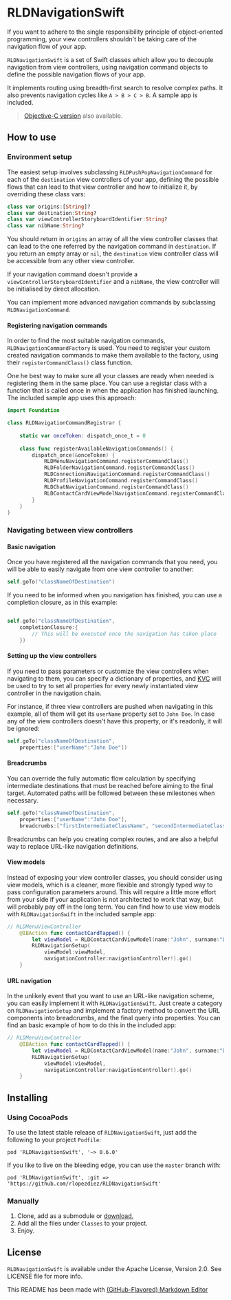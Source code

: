 # RLDNavigationSwift

If you want to adhere to the single responsibility principle of object-oriented programming, your view controllers shouldn't be taking care of the navigation flow of your app.

`RLDNavigationSwift` is a set of Swift classes which allow you to decouple navigation from view controllers, using navigation command objects to define the possible navigation flows of your app.

It implements routing using breadth-first search to resolve complex paths. It also prevents navigation cycles like `A > B > C > B`. A sample app is included.

> [Objective-C version](https://github.com/rlopezdiez/RLDNavigation) also available.

## How to use

### Environment setup

The easiest setup involves subclassing `RLDPushPopNavigationCommand` for each of the `destination` view controllers of your app, defining the possible flows that can lead to that view controller and how to initialize it, by overriding these class vars: 

```swift
class var origins:[String]? 
class var destination:String?
class var viewControllerStoryboardIdentifier:String?
class var nibName:String? 
```

You should return in `origins` an array of all the view controller classes that can lead to the one referred by the navigation command in `destination`. If you return an empty array or `nil`, the `destination` view controller class will be accessible from any other view controller.

If your navigation command doesn't provide a `viewControllerStoryboardIdentifier` and a `nibName`, the view controller will be initialised by direct allocation.

You can implement more advanced navigation commands by subclassing `RLDNavigationCommand`.

#### Registering navigation commands

In order to find the most suitable navigation commands, `RLDNavigationCommandFactory` is used. You need to register your custom created navigation commands to make them available to the factory, using their `registerCommandClass()` class function.

One he best way to make sure all your classes are ready when needed is registering them in the same place. You can use a registar class with a function that is called once in when the application has finished launching. The included sample app uses this approach:

```swift
import Foundation

class RLDNavigationCommandRegistrar {
    
    static var onceToken: dispatch_once_t = 0
    
    class func registerAvailableNavigationCommands() {
        dispatch_once(&onceToken) {
            RLDMenuNavigationCommand.registerCommandClass()
            RLDFolderNavigationCommand.registerCommandClass()
            RLDConnectionsNavigationCommand.registerCommandClass()
            RLDProfileNavigationCommand.registerCommandClass()
            RLDChatNavigationCommand.registerCommandClass()
            RLDContactCardViewModelNavigationCommand.registerCommandClass()
        }
    }
}

```

### Navigating between view controllers

#### Basic navigation

Once you have registered all the navigation commands that you need, you will be able to easily navigate from one view controller to another:

```swift
self.goTo("classNameOfDestination")
```

If you need to be informed when you navigation has finished, you can use a completion closure, as in this example:
```swift

self.goTo("classNameOfDestination",
    completionClosure:{
        // This will be executed once the navigation has taken place
    })
```

#### Setting up the view controllers

If you need to pass parameters or customize the view controllers when navigating to them, you can specify a dictionary of properties, and [KVC](https://developer.apple.com/library/ios/documentation/Cocoa/Conceptual/KeyValueCoding/Articles/BasicPrinciples.html#//apple_ref/doc/uid/20002170-178791) will be used to try to set all properties for every newly instantiated view controller in the navigation chain. 

For instance, if three view controllers are pushed when navigating in this example, all of them will get its `userName` property set to `John Doe`. In case any of the view controllers doesn't have this property, or it's readonly, it will be ignored:

```swift
self.goTo("classNameOfDestination",
    properties:["userName":"John Doe"])
```

#### Breadcrumbs

You can override the fully automatic flow calculation by specifying intermediate destinations that must be reached before aiming to the final target. Automated paths will be followed between these milestones when necessary.

```swift
self.goTo("classNameOfDestination",
    properties:["userName":"John Doe"],
    breadcrumbs:["firstIntermediateClassName", "secondIntermediateClassName"])
```

Breadcrumbs can help you creating complex routes, and are also a helpful way to replace URL-like navigation definitions.

#### View models

Instead of exposing your view controller classes, you should consider using view models, which is a cleaner, more flexible and strongly typed way to pass configuration parameters around. This will require a little more effort from your side if your application is not architected to work that way, but will probably pay off in the long term. You can find how to use view models with `RLDNavigationSwift` in the included sample app:
```swift
// RLDMenuViewController
    @IBAction func contactCardTapped() {
        let viewModel = RLDContactCardViewModel(name:"John", surname:"Doe", email:"john.doe@example.com")
        RLDNavigationSetup(
            viewModel:viewModel,
            navigationController:navigationController!).go()
    }
```

#### URL navigation

In the unlikely event that you want to use an URL-like navigation scheme, you can easily implement it with `RLDNavigationSwift`. Just create a category on `RLDNavigationSetup` and implement a factory method to convert the URL components into breadcrumbs, and the final query into properties. You can find an basic example of how to do this in the included app:

```swift
// RLDMenuViewController
    @IBAction func contactCardTapped() {
        let viewModel = RLDContactCardViewModel(name:"John", surname:"Doe", email:"john.doe@example.com")
        RLDNavigationSetup(
            viewModel:viewModel,
            navigationController:navigationController!).go()
    }
```

## Installing

### Using CocoaPods

To use the latest stable release of `RLDNavigationSwift`, just add the following to your project `Podfile`:

```
pod 'RLDNavigationSwift', '~> 0.6.0' 
```

If you like to live on the bleeding edge, you can use the `master` branch with:

```
pod 'RLDNavigationSwift', :git => 'https://github.com/rlopezdiez/RLDNavigationSwift'
```

### Manually

1. Clone, add as a submodule or [download.](https://github.com/rlopezdiez/RLDNavigationSwift/zipball/master)
2. Add all the files under `Classes` to your project.
3. Enjoy.

## License

`RLDNavigationSwift` is available under the Apache License, Version 2.0. See LICENSE file for more info.

This README has been made with [(GitHub-Flavored) Markdown Editor](http://jbt.github.io/markdown-editor)
